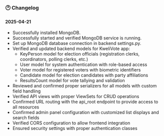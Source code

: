 ### :clock1: Changelog

#### 2025-04-21
- Successfully installed MongoDB.
- Successfully started and verified MongoDB service is running.
- Set up MongoDB database connection in backend settings.py.
- Verified and updated backend models for KweliVote app:
  - KeyPerson model for election officials (registration clerks, coordinators, polling clerks, etc.)
  - User model for system authentication with role-based access
  - Voter model for registered voters with biometric identifiers
  - Candidate model for election candidates with party affiliations
  - ResultsCount model for vote tallying and validation
- Reviewed and confirmed proper serializers for all models with custom field handling
- Verified API views with proper ViewSets for CRUD operations
- Confirmed URL routing with the api_root endpoint to provide access to all resources
- Confirmed admin panel configuration with customized list displays and search fields
- Verified CORS configuration to allow frontend integration
- Ensured security settings with proper authentication classes